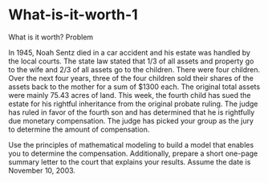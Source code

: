 # What-is-it-worth-1
What is it worth?
Problem	 
 	
In 1945, Noah Sentz died in a car accident and his estate was handled by the local courts. The state law stated that 1/3 of all assets and property go to the wife and 2/3 of all assets go to the children. There were four children. Over the next four years, three of the four children sold their shares of the assets back to the mother for a sum of $1300 each. The original total assets were mainly 75.43 acres of land. This week, the fourth child has sued the estate for his rightful inheritance from the original probate ruling. The judge has ruled in favor of the fourth son and has determined that he is rightfully due monetary compensation. The judge has picked your group as the jury to determine the amount of compensation. 

Use the principles of mathematical modeling to build a model that enables you to determine the compensation. Additionally, prepare a short one-page summary letter to the court that explains your results. Assume the date is November 10, 2003. 
